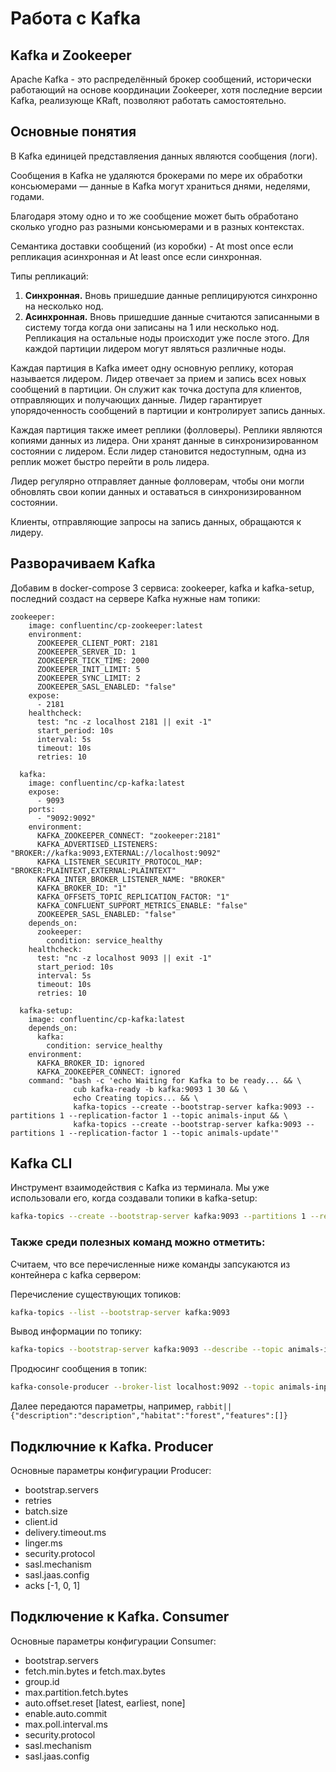 # Работа с Kafka

## Kafka и Zookeeper

Apache Kafka - это распределённый брокер сообщений, исторически работающий на основе координации Zookeeper, хотя последние версии Kafka, реализующе KRaft, позволяют работать самостоятельно.

## Основные понятия

В Kafka единицей представляения данных являются сообщения (логи).

Сообщения в Kafka не удаляются брокерами по мере их обработки консьюмерами — данные в Kafka могут храниться днями, неделями, годами.

Благодаря этому одно и то же сообщение может быть обработано сколько угодно раз разными консьюмерами и в разных контекстах.

Семантика доставки сообщений (из коробки) - At most once если репликация асинхронная и At least once если синхронная.

Типы репликаций:

1. **Синхронная.** Вновь пришедшие данные реплицируются синхронно на несколько нод.
2. **Асинхронная.** Вновь пришедшие данные считаются записанными в систему тогда когда они записаны на 1 или несколько нод. Репликация на остальные ноды происходит уже после этого. Для каждой партиции лидером могут являться различные ноды.

Каждая партиция в Kafka имеет одну основную реплику, которая называется лидером. Лидер отвечает за прием и запись всех новых сообщений в партиции. Он служит как точка доступа для клиентов, отправляющих и получающих данные. Лидер гарантирует упорядоченность сообщений в партиции и контролирует запись данных.

Каждая партиция также имеет реплики (фолловеры). Реплики являются копиями данных из лидера. Они хранят данные в синхронизированном состоянии с лидером. Если лидер становится недоступным, одна из реплик может быстро перейти в роль лидера.

Лидер регулярно отправляет данные фолловерам, чтобы они могли обновлять свои копии данных и оставаться в синхронизированном состоянии.

Клиенты, отправляющие запросы на запись данных, обращаются к лидеру.

## Разворачиваем Kafka

Добавим в docker-compose 3 сервиса: zookeeper, kafka и kafka-setup, последний создаст на сервере Kafka нужные нам топики:

```yam
zookeeper:
    image: confluentinc/cp-zookeeper:latest
    environment:
      ZOOKEEPER_CLIENT_PORT: 2181
      ZOOKEEPER_SERVER_ID: 1
      ZOOKEEPER_TICK_TIME: 2000
      ZOOKEEPER_INIT_LIMIT: 5
      ZOOKEEPER_SYNC_LIMIT: 2
      ZOOKEEPER_SASL_ENABLED: "false"
    expose:
      - 2181
    healthcheck:
      test: "nc -z localhost 2181 || exit -1"
      start_period: 10s
      interval: 5s
      timeout: 10s
      retries: 10

  kafka:
    image: confluentinc/cp-kafka:latest
    expose:
      - 9093
    ports:
      - "9092:9092"
    environment:
      KAFKA_ZOOKEEPER_CONNECT: "zookeeper:2181"
      KAFKA_ADVERTISED_LISTENERS: "BROKER://kafka:9093,EXTERNAL://localhost:9092"
      KAFKA_LISTENER_SECURITY_PROTOCOL_MAP: "BROKER:PLAINTEXT,EXTERNAL:PLAINTEXT"
      KAFKA_INTER_BROKER_LISTENER_NAME: "BROKER"
      KAFKA_BROKER_ID: "1"
      KAFKA_OFFSETS_TOPIC_REPLICATION_FACTOR: "1"
      KAFKA_CONFLUENT_SUPPORT_METRICS_ENABLE: "false"
      ZOOKEEPER_SASL_ENABLED: "false"
    depends_on:
      zookeeper:
        condition: service_healthy
    healthcheck:
      test: "nc -z localhost 9093 || exit -1"
      start_period: 10s
      interval: 5s
      timeout: 10s
      retries: 10

  kafka-setup:
    image: confluentinc/cp-kafka:latest
    depends_on:
      kafka:
        condition: service_healthy
    environment:
      KAFKA_BROKER_ID: ignored
      KAFKA_ZOOKEEPER_CONNECT: ignored
    command: "bash -c 'echo Waiting for Kafka to be ready... && \
              cub kafka-ready -b kafka:9093 1 30 && \
              echo Creating topics... && \
              kafka-topics --create --bootstrap-server kafka:9093 --partitions 1 --replication-factor 1 --topic animals-input && \
              kafka-topics --create --bootstrap-server kafka:9093 --partitions 1 --replication-factor 1 --topic animals-update'"
```

## Kafka CLI

Инструмент взаимодействия с Kafka из терминала. Мы уже использовали его, когда создавали топики в kafka-setup:

```bash
kafka-topics --create --bootstrap-server kafka:9093 --partitions 1 --replication-factor 1 --topic animals-input
```

### Также среди полезных команд можно отметить:

Считаем, что все перечисленные ниже команды запсукаются из контейнера с kafka сервером:

Перечисление существующих топиков:

```bash
kafka-topics --list --bootstrap-server kafka:9093
```

Вывод информации по топику:

```bash
kafka-topics --bootstrap-server kafka:9093 --describe --topic animals-input

```

Продюсинг сообщения в топик:

```bash
kafka-console-producer --broker-list localhost:9092 --topic animals-input --property "parse.key=true" --property "key.separator=||"

```

Далее передаются параметры, например, `rabbit||{"description":"description","habitat":"forest","features":[]}`

## Подключние к Kafka. Producer

Основные параметры конфигурации Producer:

* bootstrap.servers
* retries
* batch.size
* client.id
* delivery.timeout.ms
* linger.ms
* security.protocol
* sasl.mechanism
* sasl.jaas.config
* acks [-1, 0, 1]

## Подключение к Kafka. Consumer

Основные параметры конфигурации Consumer:

* bootstrap.servers
* fetch.min.bytes и fetch.max.bytes
* group.id
* max.partition.fetch.bytes
* auto.offset.reset [latest, earliest, none]
* enable.auto.commit
* max.poll.interval.ms
* security.protocol
* sasl.mechanism
* sasl.jaas.config
